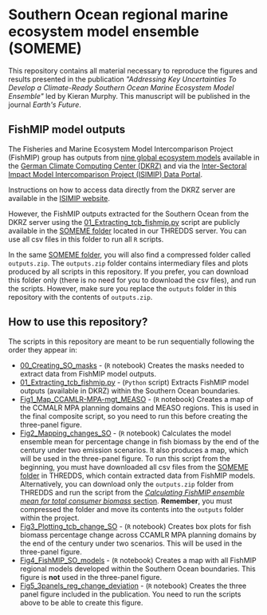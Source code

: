 # Southern Ocean regional marine ecosystem model ensemble (SOMEME)
This repository contains all material necessary to reproduce the figures and results presented in the publication *"Addressing Key Uncertainties To Develop a Climate-Ready Southern Ocean Marine Ecosystem Model Ensemble"* led by Kieran Murphy. This manuscript will be published in the journal *Earth's Future*.  
  
## FishMIP model outputs
The Fisheries and Marine Ecosystem Model Intercomparison Project (FishMIP) group has outputs from [nine global ecosystem models](https://fishmip.org/modellingteams.html) available in the [German Climate Computing Center (DKRZ)](https://docs.dkrz.de/doc/getting_started/index.html) and via the [Inter-Sectoral Impact Model Intercomparison Project (ISIMIP) Data Portal](https://data.isimip.org/).  
  
Instructions on how to access data directly from the DKRZ server are available in the [ISIMIP website](https://www.isimip.org/dashboard/accessing-isimip-data-dkrz-server/).  
  
However, the FishMIP outputs extracted for the Southern Ocean from the DKRZ server using the [01_Extracting_tcb_fishmip.py](https://github.com/Fish-MIP/SOMEME/blob/main/scripts/01_Extracting_tcb_fishmip.py) script are publicly available in the [SOMEME folder](http://portal.sf.utas.edu.au/thredds/catalog/gem/fishmip/SOMEME/catalog.html) located in our THREDDS server. You can use all csv files in this folder to run all `R` scripts.  
  
In the same [SOMEME folder](http://portal.sf.utas.edu.au/thredds/catalog/gem/fishmip/SOMEME/catalog.html), you will also find a compressed folder called `outputs.zip`. The `outputs.zip` folder contains intermediary files and plots produced by all scripts in this repository. If you prefer, you can download this folder only (there is no need for you to download the csv files), and run the scripts. However, make sure you replace the `outputs` folder in this repository with the contents of `outputs.zip`.  
  
## How to use this repository?
The scripts in this repository are meant to be run sequentially following the order they appear in:
- [00_Creating_SO_masks](https://github.com/Fish-MIP/SOMEME/blob/main/scripts/00_Creating_SO_masks.qmd) - (`R` notebook) Creates the masks needed to extract data from FishMIP model outputs.  
- [01_Extracting_tcb_fishmip.py](https://github.com/Fish-MIP/SOMEME/blob/main/scripts/01_Extracting_tcb_fishmip.py) - (`Python` script) Extracts FishMIP model outputs (available in DKRZ) within the Southern Ocean boundaries.  
- [Fig1_Map_CCAMLR-MPA-mgt_MEASO](https://github.com/Fish-MIP/SOMEME/blob/main/scripts/Fig1_Map_CCAMLR-MPA-mgt_MEASO.md) - (`R` notebook) Creates a map of the CCMALR MPA planning domains and MEASO regions. This is used in the final composite script, so you need to run this before creating the three-panel figure.  
- [Fig2_Mapping_changes_SO](https://github.com/Fish-MIP/SOMEME/blob/main/scripts/Fig2_Mapping_changes_SO.md) - (`R` notebook) Calculates the model ensemble mean for percentage change in fish biomass by the end of the century under two emission scenarios. It also produces a map, which will be used in the three-panel figure. To run this script from the beginning, you must have downloaded all csv files from the [SOMEME folder](http://portal.sf.utas.edu.au/thredds/catalog/gem/fishmip/SOMEME/catalog.html) in THREDDS, which contain extracted data from FishMIP models. Alternatively, you can download only the `outputs.zip` folder from THREDDS and run the script from the [*Calculating FishMIP ensemble mean for total consumer biomass* section](https://github.com/Fish-MIP/SOMEME/blob/main/scripts/Fig2_Mapping_changes_SO.md#calculating-fishmip-ensemble-mean-for-total-consumer-biomass). **Remember**, you must compressed the folder and move its contents into the `outputs` folder within the project.  
- [Fig3_Plotting_tcb_change_SO](https://github.com/Fish-MIP/SOMEME/blob/main/scripts/Fig3_Plotting_tcb_change_SO.md) - (`R` notebook) Creates box plots for fish biomass percentage change across CCAMLR MPA planning domains by the end of the century under two scenarios. This will be used in the three-panel figure.  
- [Fig4_FishMIP_SO_models](https://github.com/Fish-MIP/SOMEME/blob/main/scripts/Fig4_FishMIP_SO_models.md) - (`R` notebook) Creates a map with all FishMIP regional models developed within the Southern Ocean boundaries. This figure is **not** used in the three-panel figure.  
- [Fig5_3panels_reg_change_deviation](https://github.com/Fish-MIP/SOMEME/blob/main/scripts/Fig5_3panels_reg_change_deviation.md) - (`R` notebook) Creates the three panel figure included in the publication. You need to run the scripts above to be able to create this figure.  

